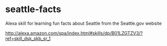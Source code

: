 # seattle-facts
Alexa skill for learning fun facts about Seattle from the Seattle.gov website 

http://alexa.amazon.com/spa/index.html#skills/dp/B01LZGTZV3/?ref=skill_dsk_skb_sr_1